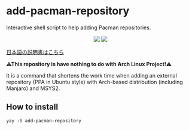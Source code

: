 # add-pacman-repository
Interactive shell script to help adding Pacman repositories.
<p align="center">
<a href="./LICENSE.md"><img src="https://img.shields.io/badge/license-GPL3-blue.svg"></a>
<a href="https://aur.archlinux.org/packages/add-pacman-repository/"><img src="https://img.shields.io/aur/version/add-pacman-repository.svg"></a>
</p>

[日本語の説明書はこちら](https://github.com/Jin-Asanami/add-pacman-repository/blob/main/README_ja.md)

<strong>⚠This repository is have nothing to do with Arch Linux Project!⚠</strong>

It is a command that shortens the work time when adding an external repository (PPA in Ubuntu style) with Arch-based distribution (including Manjaro) and MSYS2.

## How to install
```
yay -S add-pacman-repository
```
